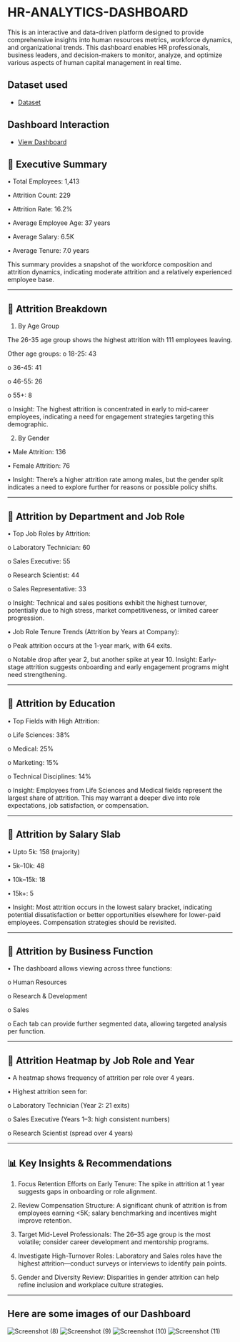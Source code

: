 # HR-ANALYTICS-DASHBOARD
This is an interactive and data-driven platform designed to provide comprehensive insights into human resources metrics, workforce dynamics, and organizational trends. This dashboard enables HR professionals, business leaders, and decision-makers to monitor, analyze, and optimize various aspects of human capital management in real time.
## Dataset used
- <a href="https://github.com/CharulAgarwal07/HR-ANALYTICS-DASHBOARD/blob/main/HR_Analytics.csv">Dataset</a>
## Dashboard Interaction
- <a href="https://github.com/CharulAgarwal07/HR-ANALYTICS-DASHBOARD/blob/main/HR%20analytics%20Dash%20board.pbix">View Dashboard</a>
## 🔹 Executive Summary
•	Total Employees: 1,413
	
•	Attrition Count: 229
	
•	Attrition Rate: 16.2%
	
•	Average Employee Age: 37 years
	
•	Average Salary: 6.5K
	
•	Average Tenure: 7.0 years
	
This summary provides a snapshot of the workforce composition and attrition dynamics, indicating moderate attrition and a relatively experienced employee base.
________________________________________
## 🔹 Attrition Breakdown
1. By Age Group
	
The 26-35 age group shows the highest attrition with 111 employees leaving.

Other age groups:
o	18-25: 43

o	36-45: 41
	
o	46-55: 26
	
o	55+: 8

o	Insight: The highest attrition is concentrated in early to mid-career employees, indicating a need for engagement strategies targeting this demographic.

2. By Gender
	
•	Male Attrition: 136
	
•	Female Attrition: 76

•	Insight: There’s a higher attrition rate among males, but the gender split indicates a need to explore further for reasons or possible policy shifts.
________________________________________
## 🔹 Attrition by Department and Job Role
•	Top Job Roles by Attrition:

o	Laboratory Technician: 60
	
o	Sales Executive: 55
	
o	Research Scientist: 44
	
o	Sales Representative: 33

o	Insight: Technical and sales positions exhibit the highest turnover, potentially due to high stress, market competitiveness, or limited career progression.

•	Job Role Tenure Trends (Attrition by Years at Company):
	
o	Peak attrition occurs at the 1-year mark, with 64 exits.
	
o	Notable drop after year 2, but another spike at year 10. Insight: Early-stage attrition suggests onboarding and early engagement programs might need strengthening.
________________________________________
## 🔹 Attrition by Education

•	Top Fields with High Attrition:
	
o	Life Sciences: 38%
	
o	Medical: 25%
	
o	Marketing: 15%
	
o	Technical Disciplines: 14%

o	Insight: Employees from Life Sciences and Medical fields represent the largest share of attrition. This may warrant a deeper dive into role expectations, job satisfaction, or compensation.
________________________________________
## 🔹 Attrition by Salary Slab
	
•	Upto 5k: 158 (majority)
	
•	5k–10k: 48
	
•	10k–15k: 18

•	15k+: 5

•	Insight: Most attrition occurs in the lowest salary bracket, indicating potential dissatisfaction or better opportunities elsewhere for lower-paid employees. Compensation strategies should be revisited.
________________________________________
## 🔹 Attrition by Business Function

•	The dashboard allows viewing across three functions:
	
o	Human Resources

o	Research & Development
	
o	Sales

o	Each tab can provide further segmented data, allowing targeted analysis per function.
________________________________________
## 🔹 Attrition Heatmap by Job Role and Year
	
•	A heatmap shows frequency of attrition per role over 4 years.
	
•	Highest attrition seen for:
	
o	Laboratory Technician (Year 2: 21 exits)
	
o	Sales Executive (Years 1–3: high consistent numbers)

o	Research Scientist (spread over 4 years)
________________________________________
## 📊 Key Insights & Recommendations
	
1.	Focus Retention Efforts on Early Tenure: The spike in attrition at 1 year suggests gaps in onboarding or role alignment.
	
2.	Review Compensation Structure: A significant chunk of attrition is from employees earning <5K; salary benchmarking and incentives might improve retention.
	
3.	Target Mid-Level Professionals: The 26–35 age group is the most volatile; consider career development and mentorship programs.
	
4.	Investigate High-Turnover Roles: Laboratory and Sales roles have the highest attrition—conduct surveys or interviews to identify pain points.
	
5.	Gender and Diversity Review: Disparities in gender attrition can help refine inclusion and workplace culture strategies.
_________________________________________
## Here are some images of our Dashboard
![Screenshot (8)](https://github.com/user-attachments/assets/2894f857-5b4a-4c47-b3b7-eb9a3ec44305)
![Screenshot (9)](https://github.com/user-attachments/assets/c88fdd23-a8ac-4202-9c59-4f22002bcf36)
![Screenshot (10)](https://github.com/user-attachments/assets/556068b7-b6c9-4c45-9dd5-2883e6e43acd)
![Screenshot (11)](https://github.com/user-attachments/assets/b48f2242-3b31-49a5-970e-61121bd35522)






